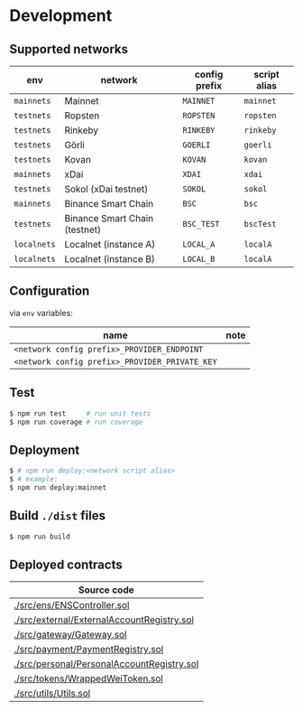 # Development

## Supported networks

| env | network | config prefix | script alias |
| --- | --- | --- | --- |
| `mainnets` | Mainnet | `MAINNET` | `mainnet` |
| `testnets` | Ropsten | `ROPSTEN` | `ropsten` |
| `testnets` | Rinkeby | `RINKEBY` | `rinkeby` |
| `testnets` | Görli | `GOERLI` | `goerli` |
| `testnets` | Kovan | `KOVAN` | `kovan` |
| `mainnets` | xDai | `XDAI` | `xdai` |
| `testnets` | Sokol (xDai testnet) | `SOKOL` | `sokol` |
| `mainnets` | Binance Smart Chain | `BSC` | `bsc` |
| `testnets` | Binance Smart Chain (testnet) | `BSC_TEST` | `bscTest` |
| `localnets` | Localnet (instance A) | `LOCAL_A` | `localA` |
| `localnets` | Localnet (instance B) | `LOCAL_B` | `localA` |

## Configuration

via `env` variables:

| name | note |
| --- | --- |
| `<network config prefix>_PROVIDER_ENDPOINT` | |
| `<network config prefix>_PROVIDER_PRIVATE_KEY` | |

## Test

```bash
$ npm run test     # run unit tests
$ npm run coverage # run coverage
```

## Deployment

```bash
$ # npm run deploy:<network script alias>
$ # example:
$ npm run deploy:mainnet
```

## Build `./dist` files

```bash
$ npm run build
```

## Deployed contracts

| Source code |
| --- |
| [./src/ens/ENSController.sol](./src/ens/ENSController.sol) |
| [./src/external/ExternalAccountRegistry.sol](./src/external/ExternalAccountRegistry.sol) |
| [./src/gateway/Gateway.sol](./src/gateway/Gateway.sol) |
| [./src/payment/PaymentRegistry.sol](./src/payment/PaymentRegistry.sol) |
| [./src/personal/PersonalAccountRegistry.sol](./src/personal/PersonalAccountRegistry.sol) |
| [./src/tokens/WrappedWeiToken.sol](./src/tokens/WrappedWeiToken.sol) |
| [./src/utils/Utils.sol](./src/utils/Utils.sol) |

